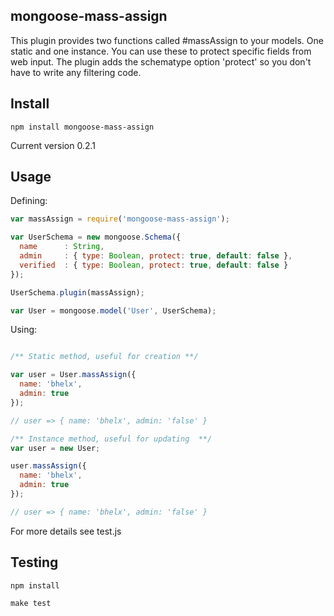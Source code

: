 ## mongoose-mass-assign

This plugin provides two functions called #massAssign to your models. One static and one instance. You can use these to protect specific fields from web input. The plugin adds the schematype option 'protect' so you don't have to write any filtering code.

## Install

```
npm install mongoose-mass-assign
```

Current version 0.2.1

## Usage

Defining:

```js
var massAssign = require('mongoose-mass-assign');

var UserSchema = new mongoose.Schema({
  name      : String,
  admin     : { type: Boolean, protect: true, default: false },
  verified  : { type: Boolean, protect: true, default: false }
});

UserSchema.plugin(massAssign);

var User = mongoose.model('User', UserSchema);

```

Using:

```js

/** Static method, useful for creation **/

var user = User.massAssign({
  name: 'bhelx',
  admin: true
});

// user => { name: 'bhelx', admin: 'false' }

/** Instance method, useful for updating  **/
var user = new User;

user.massAssign({
  name: 'bhelx',
  admin: true
});

// user => { name: 'bhelx', admin: 'false' }

```
For more details see test.js

## Testing

```
npm install
```

```
make test
```

